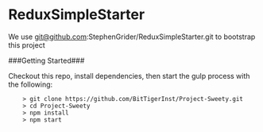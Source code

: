 # ReduxSimpleStarter

We use git@github.com:StephenGrider/ReduxSimpleStarter.git to bootstrap this project

###Getting Started###

Checkout this repo, install dependencies, then start the gulp process with the following:

```
	> git clone https://github.com/BitTigerInst/Project-Sweety.git
	> cd Project-Sweety
	> npm install
	> npm start
```
